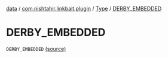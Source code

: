 [data](../../index.md) / [com.nishtahir.linkbait.plugin](../index.md) / [Type](index.md) / [DERBY_EMBEDDED](.)


# DERBY_EMBEDDED

`DERBY_EMBEDDED` [(source)](https://gitlab.com/nishtahir/linkbait/tree/master/linkbait-plugin-api/src/main/kotlin//com/nishtahir/linkbait/plugin/Datasource.kt#L43)


